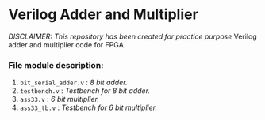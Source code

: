 # Verilog Adder and Multiplier
_DISCLAIMER: This repository has been created for practice purpose_
Verilog adder and multiplier code for FPGA.
### File module description:
1. `bit_serial_adder.v` : *8 bit adder.*
2. `testbench.v` : *Testbench for 8 bit adder.*
3. `ass33.v` : *6 bit multiplier.*
4. `ass33_tb.v` : *Testbench for 6 bit multiplier.*
